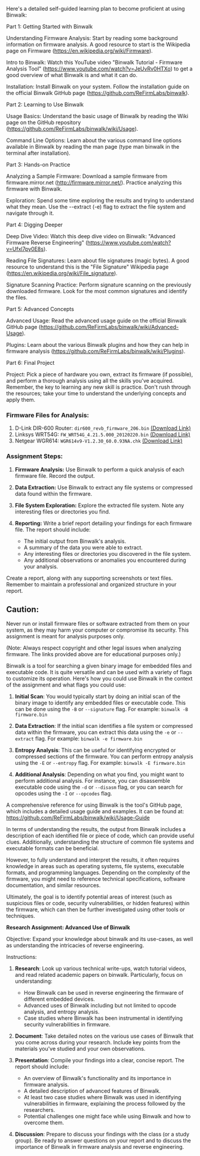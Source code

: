 Here's a detailed self-guided learning plan to become proficient at using Binwalk:

Part 1: Getting Started with Binwalk

Understanding Firmware Analysis: Start by reading some background information on firmware analysis. A good resource to start is the Wikipedia page on Firmware (https://en.wikipedia.org/wiki/Firmware).

Intro to Binwalk: Watch this YouTube video "Binwalk Tutorial - Firmware Analysis Tool" (https://www.youtube.com/watch?v=JeUvRv0HTXo) to get a good overview of what Binwalk is and what it can do.

Installation: Install Binwalk on your system. Follow the installation guide on the official Binwalk GitHub page (https://github.com/ReFirmLabs/binwalk).

Part 2: Learning to Use Binwalk

Usage Basics: Understand the basic usage of Binwalk by reading the Wiki page on the GitHub repository (https://github.com/ReFirmLabs/binwalk/wiki/Usage).

Command Line Options: Learn about the various command line options available in Binwalk by reading the man page (type man binwalk in the terminal after installation).

Part 3: Hands-on Practice

Analyzing a Sample Firmware: Download a sample firmware from firmware.mirror.net (http://firmware.mirror.net/). Practice analyzing this firmware with Binwalk.

Exploration: Spend some time exploring the results and trying to understand what they mean. Use the --extract (-e) flag to extract the file system and navigate through it.

Part 4: Digging Deeper

Deep Dive Video: Watch this deep dive video on Binwalk: "Advanced Firmware Reverse Engineering" (https://www.youtube.com/watch?v=Ufxl7py0E8s).

Reading File Signatures: Learn about file signatures (magic bytes). A good resource to understand this is the "File Signature" Wikipedia page (https://en.wikipedia.org/wiki/File_signature).

Signature Scanning Practice: Perform signature scanning on the previously downloaded firmware. Look for the most common signatures and identify the files.

Part 5: Advanced Concepts

Advanced Usage: Read the advanced usage guide on the official Binwalk GitHub page (https://github.com/ReFirmLabs/binwalk/wiki/Advanced-Usage).

Plugins: Learn about the various Binwalk plugins and how they can help in firmware analysis (https://github.com/ReFirmLabs/binwalk/wiki/Plugins).

Part 6: Final Project

Project: Pick a piece of hardware you own, extract its firmware (if possible), and perform a thorough analysis using all the skills you've acquired.
Remember, the key to learning any new skill is practice. Don't rush through the resources; take your time to understand the underlying concepts and apply them.


### Firmware Files for Analysis:

1. D-Link DIR-600 Router: `dir600_revb_firmware_206.bin` [(Download Link)](http://www.dlink.com/uk/en/support/product/dir-600-wireless-n-150-home-router)
2. Linksys WRT54G: `FW_WRT54G_4.21.5.000_20120220.bin` [(Download Link)](https://www.linksys.com/us/support-article?articleNum=148523)
3. Netgear WGR614: `WGR614v9-V1.2.30_60.0.93NA.chk` [(Download Link)](https://www.netgear.com/support/product/WGR614v9)

### Assignment Steps:

1. **Firmware Analysis:** Use Binwalk to perform a quick analysis of each firmware file. Record the output.

2. **Data Extraction:** Use Binwalk to extract any file systems or compressed data found within the firmware.

3. **File System Exploration:** Explore the extracted file system. Note any interesting files or directories you find.

4. **Reporting:** Write a brief report detailing your findings for each firmware file. The report should include: 

    - The initial output from Binwalk's analysis.
    - A summary of the data you were able to extract.
    - Any interesting files or directories you discovered in the file system.
    - Any additional observations or anomalies you encountered during your analysis.

Create a report, along with any supporting screenshots or text files. Remember to maintain a professional and organized structure in your report.

## Caution:

Never run or install firmware files or software extracted from them on your system, as they may harm your computer or compromise its security. This assignment is meant for analysis purposes only.

(Note: Always respect copyright and other legal issues when analyzing firmware. The links provided above are for educational purposes only.)

Binwalk is a tool for searching a given binary image for embedded files and executable code. It is quite versatile and can be used with a variety of flags to customize its operation. Here's how you could use Binwalk in the context of the assignment and what flags you could use:

1. **Initial Scan**: You would typically start by doing an initial scan of the binary image to identify any embedded files or executable code. This can be done using the `-B` or `--signature` flag. For example: `binwalk -B firmware.bin`

2. **Data Extraction**: If the initial scan identifies a file system or compressed data within the firmware, you can extract this data using the `-e` or `--extract` flag. For example: `binwalk -e firmware.bin`

3. **Entropy Analysis**: This can be useful for identifying encrypted or compressed sections of the firmware. You can perform entropy analysis using the `-E` or `--entropy` flag. For example: `binwalk -E firmware.bin`

4. **Additional Analysis**: Depending on what you find, you might want to perform additional analysis. For instance, you can disassemble executable code using the `-d` or `--disasm` flag, or you can search for opcodes using the `-I` or `--opcodes` flag. 

A comprehensive reference for using Binwalk is the tool's GitHub page, which includes a detailed usage guide and examples. It can be found at: https://github.com/ReFirmLabs/binwalk/wiki/Usage-Guide

In terms of understanding the results, the output from Binwalk includes a description of each identified file or piece of code, which can provide useful clues. Additionally, understanding the structure of common file systems and executable formats can be beneficial. 

However, to fully understand and interpret the results, it often requires knowledge in areas such as operating systems, file systems, executable formats, and programming languages. Depending on the complexity of the firmware, you might need to reference technical specifications, software documentation, and similar resources. 

Ultimately, the goal is to identify potential areas of interest (such as suspicious files or code, security vulnerabilities, or hidden features) within the firmware, which can then be further investigated using other tools or techniques.

**Research Assignment: Advanced Use of Binwalk**

Objective: Expand your knowledge about binwalk and its use-cases, as well as understanding the intricacies of reverse engineering.

Instructions:

1. **Research**: Look up various technical write-ups, watch tutorial videos, and read related academic papers on binwalk. Particularly, focus on understanding:

   - How Binwalk can be used in reverse engineering the firmware of different embedded devices.
   - Advanced uses of Binwalk including but not limited to opcode analysis, and entropy analysis.
   - Case studies where Binwalk has been instrumental in identifying security vulnerabilities in firmware.
   
2. **Document**: Take detailed notes on the various use cases of Binwalk that you come across during your research. Include key points from the materials you've studied and your own observations.

3. **Presentation**: Compile your findings into a clear, concise report. The report should include:
   
   - An overview of Binwalk's functionality and its importance in firmware analysis.
   - A detailed description of advanced features of Binwalk.
   - At least two case studies where Binwalk was used in identifying vulnerabilities in firmware, explaining the process followed by the researchers.
   - Potential challenges one might face while using Binwalk and how to overcome them.
   
4. **Discussion**: Prepare to discuss your findings with the class (or a study group). Be ready to answer questions on your report and to discuss the importance of Binwalk in firmware analysis and reverse engineering. 
